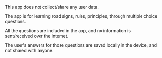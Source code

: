 This app does not collect/share any user data.

The app is for learning road signs, rules, principles, through multiple choice questions.

All the questions are included in the app, and no information is sent/received over the internet.

The user's answers for those questions are saved locally in the device, and not shared with anyone.
